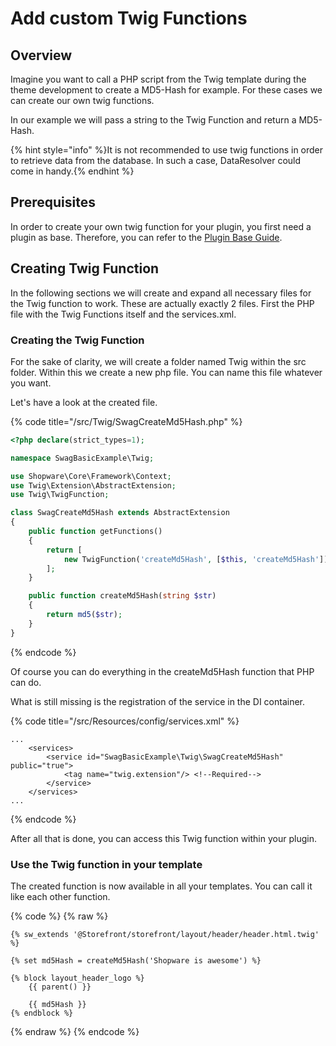 # Add custom Twig Functions

## Overview

Imagine you want to call a PHP script from the Twig template during the theme development to create a MD5-Hash for example. For these cases we can create our own twig functions.

In our example we will pass a string to the Twig Function and return a MD5-Hash.

{% hint style="info" %}It is not recommended to use twig functions in order to retrieve data from the database. In such a case, DataResolver could come in handy.{% endhint %}

## Prerequisites

In order to create your own twig function for your plugin, you first need a plugin as base. Therefore, you can refer to the [Plugin Base Guide](../plugin-base-guide.md).

## Creating Twig Function

In the following sections we will create and expand all necessary files for the Twig function to work. These are actually exactly 2 files. First the PHP file with the Twig Functions itself and the services.xml.

### Creating the Twig Function

For the sake of clarity, we will create a folder named Twig within the src folder. Within this we create a new php file. You can name this file whatever you want.

Let's have a look at the created file.

{% code title="<plugin root>/src/Twig/SwagCreateMd5Hash.php" %}
```php
<?php declare(strict_types=1);

namespace SwagBasicExample\Twig;

use Shopware\Core\Framework\Context;
use Twig\Extension\AbstractExtension;
use Twig\TwigFunction;

class SwagCreateMd5Hash extends AbstractExtension
{
    public function getFunctions()
    {
        return [
            new TwigFunction('createMd5Hash', [$this, 'createMd5Hash']),
        ];
    }

    public function createMd5Hash(string $str)
    {
        return md5($str);
    }
}
```
{% endcode %}

Of course you can do everything in the createMd5Hash function that PHP can do.

What is still missing is the registration of the service in the DI container.

{% code title="<plugin root>/src/Resources/config/services.xml" %}
```markup
...
    <services>
        <service id="SwagBasicExample\Twig\SwagCreateMd5Hash" public="true">
            <tag name="twig.extension"/> <!--Required-->
        </service>
    </services>
...
```
{% endcode %}

After all that is done, you can access this Twig function within your plugin.

### Use the Twig function in your template

The created function is now available in all your templates. You can call it like each other function.

{% code %}
{% raw %}

```twig
{% sw_extends '@Storefront/storefront/layout/header/header.html.twig' %}

{% set md5Hash = createMd5Hash('Shopware is awesome') %}

{% block layout_header_logo %}
    {{ parent() }}

    {{ md5Hash }}
{% endblock %}
```

{% endraw %}
{% endcode %}
